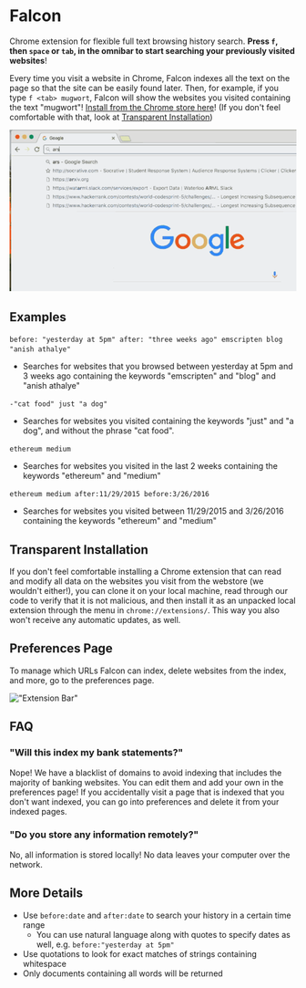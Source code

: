 # Falcon

Chrome extension for flexible full text browsing history search. **Press `f`, then `space` or `tab`, in the omnibar to start searching your previously visited websites**! 

Every time you visit a website in Chrome, Falcon indexes all the text on the page so that the site can be easily found later. Then, for example, if you type `f <tab> mugwort`, Falcon will show the websites you visited containing the text "mugwort"! [Install from the Chrome store here](https://chrome.google.com/webstore/detail/falcon/mmifbbohghecjloeklpbinkjpbplfalb)! (If you don't feel comfortable with that, look at [Transparent Installation](#transparent-installation))

<img src="Falcon.gif" alt="Example Usage" width="880px"/>

## Examples

`before: "yesterday at 5pm" after: "three weeks ago" emscripten blog "anish athalye"` 
- Searches for websites that you browsed between yesterday at 5pm and 3 weeks ago containing the keywords "emscripten" and "blog" and "anish athalye"

`-"cat food" just "a dog"`
- Searches for websites you visited containing the keywords "just" and "a dog", and without the phrase "cat food".

`ethereum medium` 
- Searches for websites you visited in the last 2 weeks containing the keywords "ethereum" and "medium"

`ethereum medium after:11/29/2015 before:3/26/2016` 
- Searches for websites you visited between 11/29/2015 and 3/26/2016 containing the keywords "ethereum" and "medium"

## Transparent Installation
If you don't feel comfortable installing a Chrome extension that can read and modify all data on the websites you visit from the webstore (we wouldn't either!), you can clone it on your local machine, read through our code to verify that it is not malicious, and then install it as an unpacked local extension through the menu in `chrome://extensions/`. This way you also won't receive any automatic updates, as well. 

## Preferences Page
To manage which URLs Falcon can index, delete websites from the index, and more, go to the preferences page.

!["Extension Bar"](http://i.imgur.com/w6cdWsc.png "Extension Bar")

## FAQ
### "Will this index my bank statements?"
Nope! We have a blacklist of domains to avoid indexing that includes the majority of banking websites. You can edit them and add your own in the preferences page! If you accidentally visit a page that is indexed that you don't want indexed, you can go into preferences and delete it from your indexed pages. 

### "Do you store any information remotely?"
No, all information is stored locally! No data leaves your computer over the network.

## More Details
- Use `before:date` and `after:date` to search your history in a certain time range
  - You can use natural language along with quotes to specify dates as well, e.g. `before:"yesterday at 5pm"`
- Use quotations to look for exact matches of strings containing whitespace
- Only documents containing all words will be returned
